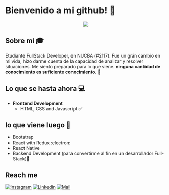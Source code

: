 <!--
**Emma7388/Emma7388** is a ✨ _special_ ✨ repository because its `README.md` (this file) appears on your GitHub profile.

Here are some ideas to get you started:

- 🔭 I’m currently working on ...
- 🌱 I’m currently learning ...
- 👯 I’m looking to collaborate on ...
- 🤔 I’m looking for help with ...
- 💬 Ask me about ...
- 📫 How to reach me: ...
- 😄 Pronouns: ...
- ⚡ Fun fact: ...
-->

# Bienvenido a mi github! 👋

<div align="center">
	<img src="https://experienciajoven.com/wp-content/uploads/2021/03/que-hace-un-programador-web.gif">
</div>

## Sobre mi :mortar_board:
Etudiante FullStack Developer, en NUCBA (#2117). Fue un grán cambio en mi vida, hizo darme cuenta de la capacidad de analizar y resolver situaciones. Me siento preparado para lo que viene. **ninguna cantidad de conocimiento es suficiente conocimiento**. 🧠

## Lo que se hasta ahora :computer:
- **Frontend Development**
	- HTML, CSS and Javascript :white_check_mark:
	

## lo que viene luego :thinking:
- Bootstrap
- React with Redux :electron:
- React Native
- Backend Development (para convertirme al fin en un desarrollador Full-Stack):rofl:

## Reach me 
[![Instagram](https://img.shields.io/badge/-@sarthak_bharadwaj-red?style=flat-square&logo=instagram&logoColor=white&link=https://www.instagram.com/emma.73_88/)](https://www.instagram.com/emma.73_88/)
[![Linkedin](https://img.shields.io/badge/-Sarthak%20Bharadwaj-blue?style=flat-square&logo=linkedin&logoColor=white&link=https://www.linkedin.com/in/elias-molina-966587237/)](https://www.linkedin.com/in/elias-molina-966587237/)
[![Mail](https://img.shields.io/badge/-sarthakbh321@gmail.com-gray?style=flat-square&logo=gmail&logoColor=red&link=https://www.linkedin.com/in/elias-molina-966587237/)](mailto:eliasem1988@gmail.com)
